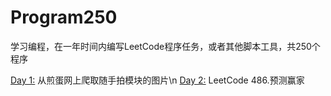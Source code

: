 # Program250

学习编程，在一年时间内编写LeetCode程序任务，或者其他脚本工具，共250个程序

[Day 1:](https://github.com/mxe0079/Program250/blob/master/Day1.md) 从煎蛋网上爬取随手拍模块的图片\n
[Day 2:](https://github.com/mxe0079/Program250/blob/master/Day2.md) LeetCode 486.预测赢家 
